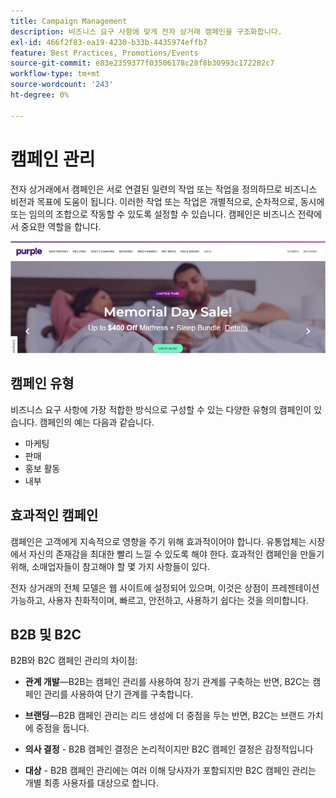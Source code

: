 ```yaml
---
title: Campaign Management
description: 비즈니스 요구 사항에 맞게 전자 상거래 캠페인을 구조화합니다.
exl-id: 466f2f83-ea19-4230-b33b-4435974effb7
feature: Best Practices, Promotions/Events
source-git-commit: e83e2359377f03506178c28f8b30993c172282c7
workflow-type: tm+mt
source-wordcount: '243'
ht-degree: 0%

---
```


# 캠페인 관리

전자 상거래에서 캠페인은 서로 연결된 일련의 작업 또는 작업을 정의하므로 비즈니스 비전과 목표에 도움이 됩니다. 이러한 작업 또는 작업은 개별적으로, 순차적으로, 동시에 또는 임의의 조합으로 작동할 수 있도록 설정할 수 있습니다. 캠페인은 비즈니스 전략에서 중요한 역할을 합니다.

![캠페인 이미지 예](../../assets/playbooks/campaign-example.png)

## 캠페인 유형

비즈니스 요구 사항에 가장 적합한 방식으로 구성할 수 있는 다양한 유형의 캠페인이 있습니다. 캠페인의 예는 다음과 같습니다.

- 마케팅
- 판매
- 홍보 활동
- 내부

## 효과적인 캠페인

캠페인은 고객에게 지속적으로 영향을 주기 위해 효과적이어야 합니다. 유통업체는 시장에서 자신의 존재감을 최대한 빨리 느낄 수 있도록 해야 한다. 효과적인 캠페인을 만들기 위해, 소매업자들이 참고해야 할 몇 가지 사항들이 있다.

전자 상거래의 전체 모델은 웹 사이트에 설정되어 있으며, 이것은 상점이 프레젠테이션 가능하고, 사용자 친화적이며, 빠르고, 안전하고, 사용하기 쉽다는 것을 의미합니다.

## B2B 및 B2C

B2B와 B2C 캠페인 관리의 차이점:

- **관계 개발**—B2B는 캠페인 관리를 사용하여 장기 관계를 구축하는 반면, B2C는 캠페인 관리를 사용하여 단기 관계를 구축합니다.

- **브랜딩**—B2B 캠페인 관리는 리드 생성에 더 중점을 두는 반면, B2C는 브랜드 가치에 중점을 둡니다.

- **의사 결정** - B2B 캠페인 결정은 논리적이지만 B2C 캠페인 결정은 감정적입니다

- **대상** - B2B 캠페인 관리에는 여러 이해 당사자가 포함되지만 B2C 캠페인 관리는 개별 최종 사용자를 대상으로 합니다.
